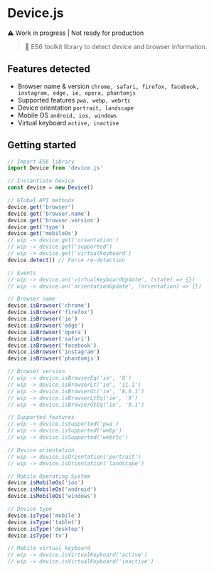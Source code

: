 # Device.js

⚠️ Work in progress | Not ready for production

> 🎲 ES6 toolkit library to detect device and browser information.


## Features detected

- Browser name & version `chrome, safari, firefox, facebook, instagram, edge, ie, opera, phantomjs`
- Supported features `pwa, webp, webrtc`
- Device orientation `portrait, landscape`
- Mobile OS `android, ios, windows`
- Virtual keyboard `active, inactive`


## Getting started

```javascript
// Import ES6 library
import Device from 'device.js'

// Instantiate Device
const device = new Device()

// Global API methods
device.get('browser')
device.get('browser.name')
device.get('browser.version')
device.get('type')
device.get('mobileOs')
// wip -> device.get('orientation')
// wip -> device.get('supported')
// wip -> device.get('virtualKeyboard')
device.detect() // Force re-detection

// Events
// wip -> device.on('virtualKeyboardUpdate', (state) => {})
// wip -> device.on('orientationUpdate', (orientation) => {})

// Browser name
device.isBrowser('chrome')
device.isBrowser('firefox')
device.isBrowser('ie')
device.isBrowser('edge')
device.isBrowser('opera')
device.isBrowser('safari')
device.isBrowser('facebook')
device.isBrowser('instagram')
device.isBrowser('phantomjs')

// Browser version
// wip -> device.isBrowserEq('ie', '8')
// wip -> device.isBrowserLt('ie', '11.1')
// wip -> device.isBrowserGt('ie', '8.0.1')
// wip -> device.isBrowserLtEq('ie', '9')
// wip -> device.isBrowserGtEq('ie', '9.1')

// Supported features
// wip -> device.isSupported('pwa')
// wip -> device.isSupported('webp')
// wip -> device.isSupported('webrtc')

// Device orientation
// wip -> device.isOrientation('portrait')
// wip -> device.isOrientation('landscape')

// Mobile Operating System
device.isMobileOs('ios')
device.isMobileOs('android')
device.isMobileOs('windows')

// Device type
device.isType('mobile')
device.isType('tablet')
device.isType('desktop')
device.isType('tv')

// Mobile virtual keyboard
// wip -> device.isVirtualKeyboard('active')
// wip -> device.isVirtualKeyboard('inactive')
```
